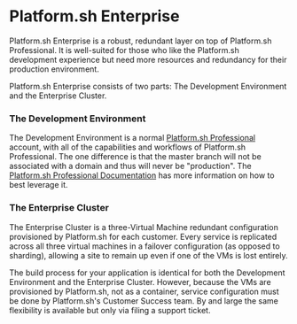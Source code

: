 # Platform.sh Enterprise

Platform.sh Enterprise is a robust, redundant layer on top of Platform.sh Professional.  It is well-suited for those who like the Platform.sh development experience but need more resources and redundancy for their production environment.

Platform.sh Enterprise consists of two parts: The Development Environment and the Enterprise Cluster.  

### The Development Environment

The Development Environment is a normal [Platform.sh Professional](https://docs.platform.sh/) account, with all of the capabilities and workflows of Platform.sh Professional.  The one difference is that the master branch will not be associated with a domain and thus will never be "production".  The [Platform.sh Professional Documentation](https://docs.platform.sh/) has more information on how to best leverage it.

### The Enterprise Cluster

The Enterprise Cluster is a three-Virtual Machine redundant configuration provisioned by Platform.sh for each customer.  Every service is replicated across all three virtual machines in a failover configuration (as opposed to sharding), allowing a site to remain up even if one of the VMs is lost entirely.

The build process for your application is identical for both the Development Environment and the Enterprise Cluster.  However, because the VMs are provisioned by Platform.sh, not as a container, service configuration must be done by Platform.sh's Customer Success team.  By and large the same flexibility is available but only via filing a support ticket.
